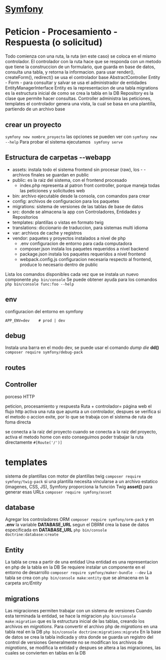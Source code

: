 # [Symfony](https://symfony.com/)

# Peticion - Procesamiento - Respuesta (o solicitud)
Todo comienza con una ruta, la ruta (en este caso) se coloca en el mismo controlador.
El controlador con la ruta hace que se responda con un metodo que tiene la construccion de un formulario,
que guarda en base de datos, consulta una tabla, y retorna la informacion.
para usar render(), createForm(), redirect() se usa el controlador base AbstractController
Entity - Form - para consultar y salvar se usa el administrador de entidades EntityManagerInterface
Entity es la representacion de una tabla
migrations es la estructura inicial de como se crea la tabla en la DB
Repository es la clase que permite hacer consultas.
Controller administra las peticiones, 
templates el controlador genera una vista, la cual se basa en una plantilla, partiendo de un archivo base



## crear un proyecto
``` symfony new nombre_proyecto ```
las opciones se pueden ver con ``` symfony new --help ```
Para probar el sistema ejecutamos ``` symfony serve```

## Estructura de carpetas **--webapp**

- assets: instala todo el sistema frontend sin procesar (raw), los - - archivos finales se guardan en public
- public: es la raiz del sistema, con el frontend procesado
    - index.php representa al patron front controller, porque maneja todas las peticiones y solicitudes web
- bin: archivo ejecutable desde la consola, con comandos para crear
- config: archivos de configuracion para los paquetes
- migrations: sistema de versiones de las tablas de base de datos
- src: donde se almacena la app con Controladores, Entidades y Repositorios
- templates: plantillas o vistas en formato twig
- translations: diccionario de traduccion, para sistemas multi idioma
- var: archivos de cache y registros
- vendor: paquetes y proyectos instalados a nivel de php
    - .env configuracion de entorno para cada computadora
    - composer.json instala los paquetes requeridos a nivel backend
    - package.json instala los paquetes requeridos a nivel frontend
    - webpack.config.js configuracion necesaria respecto al frontend, produce lo necesario dentro de public

Lista los comandos disponibles cada vez que se instala un nuevo componente    ``` php bin/console ```
Se puede obtener ayuda para los comandos ``` php bin/console func:foo --help ```



## env
configuracion del entorno en symfony
```
APP_ENV=dev    # prod | dev
```

## debug
Instala una barra en el modo dev, se puede usar el comando _dump die_ **dd()**
    ``` composer require symfony/debug-pack ```


## routes



## Controller
porceso HTTP

peticion, procesamiento y respuesta     Ruta + controlador= página web
el flujo http activa una ruta que apunta a un controlador,
despues se verifica si el metodo o accion exite, 
por lo que se trabaja con el sistema de ruta de foma directa

se conecta a la raiz del proyecto
cuando se conecta a la raiz del proyecto, activa el metodo home
con esto conseguimos poder trabajar la ruta directamente     ``` #[Route('/')] ```



# templates
sistema de plantillas con motor de plantillas twig
    ``` composer require symfony/twig-pack ```
si una plantilla necesita vincularse a un archivo estatico (imagenes, CSS, JS), Symfony proporciona la función Twig **asset()** para generar esas URLs
    ``` composer require symfony/asset ```



## database
Agregar los controladores ORM
    ``` composer require symfony/orm-pack ```
y en **.env**  la variable __DATABASE_URL__ segun el DBRM
crea la base de datos especificada en __DATABASE_URL__     ``` php bin/console doctrine:database:create ```

## Entity
La tabla se crea a partir de una entidad
Una entidad es una representacion en php de la tabla en la DB
Se requiere instalar un componente en el entorno de desarrollo ``` composer require symfony/maker-bundle --dev ```
La tabla se crea con ``` php bin/console make:entity ``` que se almacena en la carpeta _src/Entity_

## migrations
Las migraciones permiten trabajar con un sistema de versiones
Cuando esta terminada la entidad, se hace la migracion  ``` php bin/console make:migration ``` que es la estructura inicial de las tablas, creando los archivos en _migrations_.
Para convertir el archivo php de _migrations_ en una tabla real en la DB ``` php bin/console doctrine:migrations:migrate ```
En la base de datos se crea la tabla indicada y otra donde se guarda un registro del control de versiones
Generalmente no se modifican los archivos de _migrations_, se modifica la entidad y despues se altera a las migraciones, las cuales se convierten en tablas en la DB


